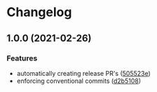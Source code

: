 # Changelog

## 1.0.0 (2021-02-26)


### Features

* automatically creating release PR's ([505523e](https://www.github.com/everphone-gmbh/cancel-previous-workflows/commit/505523e7465043f196d4cd359729baf49c0d65b7))
* enforcing conventional commits ([d2b5108](https://www.github.com/everphone-gmbh/cancel-previous-workflows/commit/d2b510824f7bd129ea6d9fca9a86f2bf6c16a0d4))
